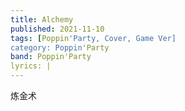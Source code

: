 ```yaml
---
title: Alchemy
published: 2021-11-10
tags: [Poppin'Party, Cover, Game Ver]
category: Poppin'Party
band: Poppin'Party
lyrics: |
---
```

炼金术




